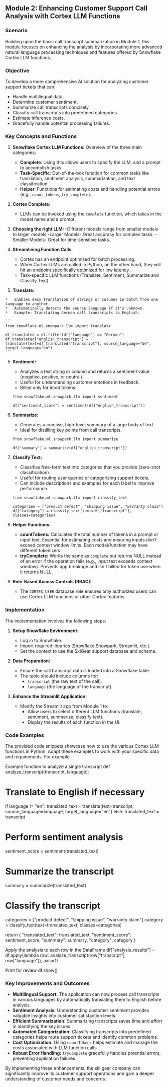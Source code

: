 ## Module 2: Enhancing Customer Support Call Analysis with Cortex LLM Functions

### Scenario

Building upon the basic call transcript summarization in Module 1, this module focuses on enhancing the analysis by incorporating more advanced natural language processing techniques and features offered by Snowflake Cortex LLM functions.

### Objective

To develop a more comprehensive AI solution for analyzing customer support tickets that can:

*   Handle multilingual data.
*   Determine customer sentiment.
*   Summarize call transcripts concisely.
*   Classify call transcripts into predefined categories.
*   Estimate inference costs.
*   Gracefully handle potential processing failures.

### Key Concepts and Functions

1.  **Snowflake Cortex LLM Functions:** Overview of the three main categories:
    *   **Complete**:  Using this allows users to specify the LLM, and a prompt to accomplish tasks.
    *   **Task-Specific**: Out-of-the-box function for common tasks like translation, sentiment analysis, summarization, and text classification.
    *   **Helper**: Functions for estimating costs and handling potential errors (e.g., `count_tokens`, `try_complete`).

2.  **Cortex Complete:**

    *   LLMs can be invoked using the `complete` function, which takes in the model name and a prompt.

3.  **Choosing the right LLM:**
    -Different models range from smaller models to larger models
        -Larger Models- Great accuracy for complex tasks.
        -Smaller Models- Great for time-sensitive tasks.

4.  **Streamlining Function Calls**:
    * Cortex has an endpoint optimized for batch processing.
    * When Cortex LLMs are called in Python, on the other hand, they will hit an endpoint specifically optimized for low latency.
    * Task-specific LLM functions (Translate, Sentiment, Summarize and Classify Text)
  5. **Translate:**

    *   Enables easy translation of strings or columns in batch from one language to another.
    *   Automatically detects the source language if it's unknown.
    *   Example: Translating German call transcripts to English.

    ```
    from snowflake.ml.snowpark.llm import translate

    df_translated = df.filter(df["language"] == "German")
    df_translated["english_transcript"] = translate(text=df_translated["transcript"], source_language="de", target_language="en")
    ```

5.  **Sentiment:**

    *   Analyzes a text string or column and returns a sentiment value (negative, positive, or neutral).
    *   Useful for understanding customer emotions in feedback.
    *   Billed only for input tokens.

    ```
    from snowflake.ml.snowpark.llm import sentiment

    df["sentiment_score"] = sentiment(df["english_transcript"])
    ```

6.  **Summarize:**

    *   Generates a concise, high-level summary of a large body of text.
    *   Ideal for distilling key points from call transcripts.

    ```
    from snowflake.ml.snowpark.llm import summarize

    df["summary"] = summarize(df["english_transcript"])
    ```

7.  **Classify Text:**

    *   Classifies free-form text into categories that you provide (zero-shot classification).
    *   Useful for routing user queries or categorizing support tickets.
    *   Can include descriptions and examples for each label to improve performance.

    ```
    from snowflake.ml.snowpark.llm import classify_text

    categories = ["product defect", "shipping issue", "warranty claim"]
    df["category"] = classify_text(text=df["transcript"], classes=categories)
    ```

8.  **Helper Functions:**

    *   **countTokens:**  Calculates the total number of tokens in a prompt or input text. Essential for estimating costs and ensuring inputs don't exceed context window limits. Each model/function may have different tokenizers
    *   **tryComplete:** Works the same as `complete` but returns NULL instead of an error if the operation fails (e.g., input text exceeds context window). Prevents app breakage and isn't billed for token use when it returns NULL.

9.  **Role-Based Access Controls (RBAC):**

    *   The `CORTEX_USER` database role ensures only authorized users can use Cortex LLM functions or other Cortex features.

### Implementation

The implementation involves the following steps:

1.  **Setup Snowflake Environment:**
    *   Log in to Snowflake.
    *   Import required libraries (Snowflake Snowpark, Streamlit, etc.).
    *   Set the context to use the SkiGear support database and schema.

2.  **Data Preparation:**
    *   Ensure the call transcript data is loaded into a Snowflake table.
    *   The table should include columns for:
        *   `transcript` (the raw text of the call).
        *   `language` (the language of the transcript).

3.  **Enhance the Streamlit Application:**
    *   Modify the Streamlit app from Module 1 to:
        *   Allow users to select different LLM functions (translate, sentiment, summarize, classify text).
        *   Display the results of each function in the UI.

### Code Examples

The provided code snippets showcase how to use the various Cortex LLM functions in Python.  Adapt these examples to work with your specific data and requirements. For example:

Example function to analyze a single transcript
def analyze_transcript(transcript, language):
# Translate to English if necessary
if language != "en":
    translated_text = translate(text=transcript, source_language=language, target_language="en")
else:
    translated_text = transcript

# Perform sentiment analysis
sentiment_score = sentiment(translated_text)

# Summarize the transcript
summary = summarize(translated_text)

# Classify the transcript
categories = ["product defect", "shipping issue", "warranty claim"]
category = classify_text(text=translated_text, classes=categories)

return {
    "translated_text": translated_text,
    "sentiment_score": sentiment_score,
    "summary": summary,
    "category": category
}

Apply the analysis to each row in the DataFrame
df["analysis_results"] = df.apply(lambda row: analyze_transcript(row["transcript"], row["language"]), axis=1)

Print for review
df.show()


### Key Improvements and Outcomes

*   **Multilingual Support:** The application can now process call transcripts in various languages by automatically translating them to English before analysis.
*   **Sentiment Analysis:**  Understanding customer sentiment provides valuable insights into customer satisfaction levels.
*   **Efficient Summarization:** Summarizing transcripts saves time and effort in identifying the key issues.
*   **Automated Categorization:** Classifying transcripts into predefined categories helps route support tickets and identify common problems.
*   **Cost Optimization:** Using `countTokens` helps estimate and manage the costs associated with LLM function calls.
*   **Robust Error Handling:** `tryComplete` gracefully handles potential errors, preventing application failures.

By implementing these enhancements, the ski gear company can significantly improve its customer support operations and gain a deeper understanding of customer needs and concerns.
